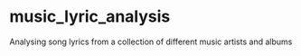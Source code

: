 # music_lyric_analysis
Analysing song lyrics from a collection of different music artists and albums
